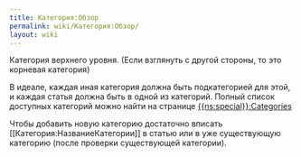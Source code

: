 ```yaml
---
title: Категория:Обзор
permalink: wiki/Категория:Обзор/
layout: wiki
---
```


Категория верхнего уровня. (Если взглянуть с другой стороны, то это
корневая категория)

В идеале, каждая иная категория должна быть подкатегорией для этой, и
каждая статья должна быть в одной из категорий. Полный список доступных
категорий можно найти на странице
[{{ns:special}}:Categories]({{ns:special}}:Categories "wikilink")

Чтобы добавить новую категорию достаточно вписать
\[\[Категория:НазваниеКатегории\]\] в статью или в уже существующую
категорию (после проверки существующей категории).
